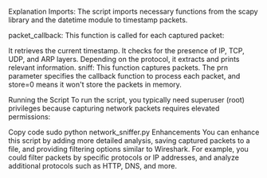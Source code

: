 Explanation
Imports: The script imports necessary functions from the scapy library and the datetime module to timestamp packets.

packet_callback: This function is called for each captured packet:

It retrieves the current timestamp.
It checks for the presence of IP, TCP, UDP, and ARP layers.
Depending on the protocol, it extracts and prints relevant information.
sniff: This function captures packets. The prn parameter specifies the callback function to process each packet, and store=0 means it won't store the packets in memory.

Running the Script
To run the script, you typically need superuser (root) privileges because capturing network packets requires elevated permissions:


Copy code
sudo python network_sniffer.py
Enhancements
You can enhance this script by adding more detailed analysis, saving captured packets to a file, and providing filtering options similar to Wireshark. For example, you could filter packets by specific protocols or IP addresses, and analyze additional protocols such as HTTP, DNS, and more.
